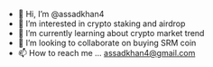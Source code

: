 - 👋 Hi, I’m @assadkhan4
- 👀 I’m interested in crypto staking and airdrop
- 🌱 I’m currently learning about crypto market trend
- 💞️ I’m looking to collaborate on buying SRM coin 
- 📫 How to reach me ...
assadkhan4@gmail.com
<!---
assadkhan4/assadkhan4 is a ✨ special ✨ repository because its `README.md` (this file) appears on your GitHub profile.
You can click the Preview link to take a look at your changes.
--->

